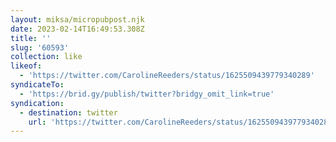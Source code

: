 ```yaml
---
layout: miksa/micropubpost.njk
date: 2023-02-14T16:49:53.308Z
title: ''
slug: '60593'
collection: like
likeof:
  - 'https://twitter.com/CarolineReeders/status/1625509439779340289'
syndicateTo:
  - 'https://brid.gy/publish/twitter?bridgy_omit_link=true'
syndication:
  - destination: twitter
    url: 'https://twitter.com/CarolineReeders/status/1625509439779340289'
---
```


